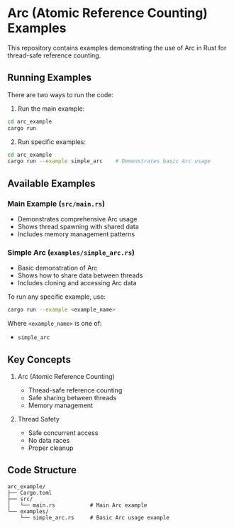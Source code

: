 # Arc (Atomic Reference Counting) Examples

This repository contains examples demonstrating the use of Arc in Rust for thread-safe reference counting.

## Running Examples

There are two ways to run the code:

1. Run the main example:
```bash
cd arc_example
cargo run
```

2. Run specific examples:
```bash
cd arc_example
cargo run --example simple_arc    # Demonstrates basic Arc usage
```

## Available Examples

### Main Example (`src/main.rs`)
- Demonstrates comprehensive Arc usage
- Shows thread spawning with shared data
- Includes memory management patterns

### Simple Arc (`examples/simple_arc.rs`)
- Basic demonstration of Arc
- Shows how to share data between threads
- Includes cloning and accessing Arc data

To run any specific example, use:
```bash
cargo run --example <example_name>
```

Where `<example_name>` is one of:
- `simple_arc`

## Key Concepts

1. Arc (Atomic Reference Counting)
   - Thread-safe reference counting
   - Safe sharing between threads
   - Memory management

2. Thread Safety
   - Safe concurrent access
   - No data races
   - Proper cleanup

## Code Structure
```
arc_example/
├── Cargo.toml
├── src/
│   └── main.rs           # Main Arc example
└── examples/
    └── simple_arc.rs     # Basic Arc usage example
```